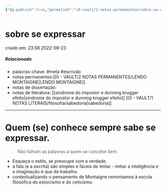 ```yaml
---
{"dg-publish":true,"permalink":"/0-vault/2-notas-permanentes/sobre-se-expressar/","tags":["permanente","meta","escrivão"],"dgHomeLink":true,"dgShowLocalGraph":true,"dgShowFileTree":true,"dgEnableSearch":true,"noteIcon":""}
---
```


# sobre se expressar
criado em: 23:58 2022-08-23

##### Relacionado
- palavras-chave: #meta #escrivão 
- notas permanentes:[[0 - VAULT/2 NOTAS PERMANENTES/LENDO MONTAIGNE\|LENDO MONTAIGNE]] 
- notas de dissertação:
- notas de literatura: 
[[sindrome do impostor e dunning krugger efeito\|sindrome do impostor e dunning krugger efeito]]
[[0 - VAULT/1 NOTAS LITERAIS/filosofia/sabedoria\|sabedoria]]


---

# Quem (se) conhece sempre sabe se expressar.

>Não falham as palavras a quem se concebe bem.

- Esqueça o estilo, se preocupe com a verdade. 
- a fala (e a escrita) são simples e fáceis de imitar - imitar a inteligência e a imaginação é que dá trabalho.
- contextualizando o pensamento de Montaigne remontamos à escola filosófica do estoicismo e do ceticismo.
